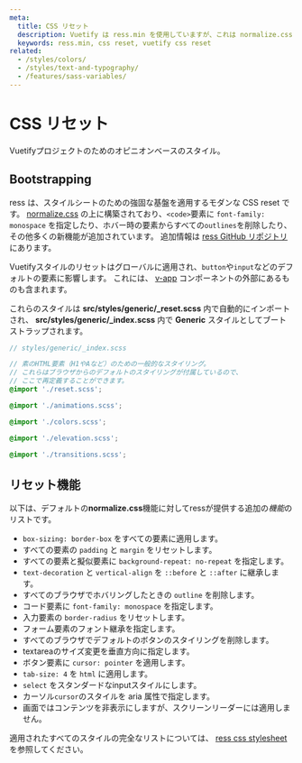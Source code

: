 ```yaml
---
meta:
  title: CSS リセット
  description: Vuetify は ress.min を使用していますが、これは normalize.css または normalize.css に基づいた完全なブラウザリセットです。
  keywords: ress.min, css reset, vuetify css reset
related:
  - /styles/colors/
  - /styles/text-and-typography/
  - /features/sass-variables/
---
```


# CSS リセット

Vuetifyプロジェクトのためのオピニオンベースのスタイル。

<entry-ad />

## Bootstrapping

ress は、スタイルシートのための強固な基盤を適用するモダンな CSS reset です。 [normalize.css](https://github.com/necolas/normalize.css) の上に構築されており、`<code>`要素に `font-family: monospace` を指定したり、ホバー時の要素からすべての`outlines`を削除したり、その他多くの新機能が追加されています。 追加情報は [ress GitHub リポジトリ](https://github.com/filipelinhares/ress) にあります。

<alert type="warning">

  Vuetifyスタイルのリセットはグローバルに適用され、`button`や`input`などのデフォルトの要素に影響します。 これには、 [v-app](/components/application) コンポーネントの外部にあるものも含まれます。

</alert>

これらのスタイルは **src/styles/generic/_reset.scss** 内で自動的にインポートされ、 **src/styles/generic/_index.scss** 内で **Generic** スタイルとしてブートストラップされます。

```scss
// styles/generic/_index.scss

// 素のHTML要素（H1やAなど）のための一般的なスタイリング。
// これらはブラウザからのデフォルトのスタイリングが付属しているので、
// ここで再定義することができます。
@import './reset.scss';

@import './animations.scss';

@import './colors.scss';

@import './elevation.scss';

@import './transitions.scss';
```

## リセット機能

以下は、デフォルトの**normalize.css**機能に対してressが提供する追加の*機能*のリストです。

- `box-sizing: border-box` をすべての要素に適用します。
- すべての要素の `padding` と `margin` をリセットします。
- すべての要素と擬似要素に `background-repeat: no-repeat` を指定します。
- `text-decoration` と `vertical-align` を `::before` と `::after` に継承します。
- すべてのブラウザでホバリングしたときの `outline` を削除します。
- コード要素に `font-family: monospace` を指定します。
- 入力要素の `border-radius` をリセットします。
- フォーム要素のフォント継承を指定します。
- すべてのブラウザでデフォルトのボタンのスタイリングを削除します。
- textareaのサイズ変更を垂直方向に指定します。
- ボタン要素に `cursor: pointer` を適用します。
- `tab-size: 4` を `html` に適用します。
- `select` をスタンダードなinputスタイルにします。
- カーソル`cursor`のスタイルを aria 属性で指定します。
- 画面ではコンテンツを非表示にしますが、スクリーンリーダーには適用しません。

適用されたすべてのスタイルの完全なリストについては、 [ress css stylesheet](https://github.com/filipelinhares/ress/blob/master/ress.css) を参照してください。

<backmatter />

